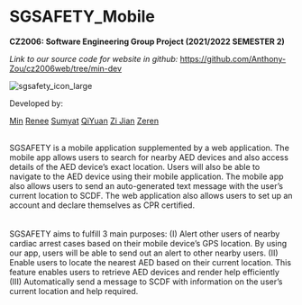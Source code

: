 # SGSAFETY_Mobile
<b>CZ2006: Software Engineering Group Project (2021/2022 SEMESTER 2)</b>

<i>Link to our source code for website in github:</i>
https://github.com/Anthony-Zou/cz2006web/tree/min-dev

![sgsafety_icon_large](https://user-images.githubusercontent.com/92379986/163681126-53d37c3d-2b88-454a-a6fb-3812f220686a.png)


Developed by:
 
[Min](https://github.com/mink0003)
[Renee](https://github.com/smollestquail)
[Sumyat](https://github.com/myattt)
[QiYuan](https://github.com/hhuppii)
[Zi Jian](https://github.com/zijian99)
[Zeren](https://github.com/Anthony-Zou)

<br>
SGSAFETY is a mobile application supplemented by a web application. The mobile app allows users to search for nearby AED devices and also access details of the AED device’s exact location. Users will also be able to navigate to the AED device using their mobile application. The mobile app also allows users to send an auto-generated text message with the user’s current location to SCDF. The web application also allows users to set up an account and declare themselves as CPR certified. 

<br>
<br>
<br>
SGSAFETY aims to fulfill 3 main purposes:
(I)   Alert other users of nearby cardiac arrest cases based on their mobile device’s GPS location. By using our app, users will be able to send out an alert to other nearby users.
(II)  Enable users to locate the nearest AED based on their current location. This feature enables users to retrieve AED devices and render help efficiently  
(III) Automatically send a message to SCDF with information on the user’s current location and help required.

